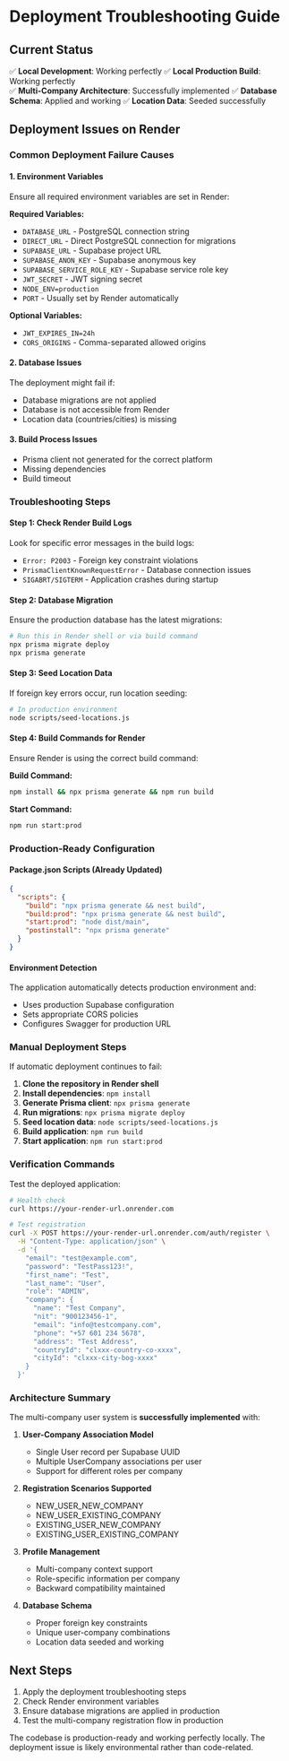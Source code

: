 # Deployment Troubleshooting Guide

## Current Status
✅ **Local Development**: Working perfectly
✅ **Local Production Build**: Working perfectly  
✅ **Multi-Company Architecture**: Successfully implemented
✅ **Database Schema**: Applied and working
✅ **Location Data**: Seeded successfully

## Deployment Issues on Render

### Common Deployment Failure Causes

#### 1. Environment Variables
Ensure all required environment variables are set in Render:

**Required Variables:**
- `DATABASE_URL` - PostgreSQL connection string
- `DIRECT_URL` - Direct PostgreSQL connection for migrations
- `SUPABASE_URL` - Supabase project URL
- `SUPABASE_ANON_KEY` - Supabase anonymous key  
- `SUPABASE_SERVICE_ROLE_KEY` - Supabase service role key
- `JWT_SECRET` - JWT signing secret
- `NODE_ENV=production`
- `PORT` - Usually set by Render automatically

**Optional Variables:**
- `JWT_EXPIRES_IN=24h`
- `CORS_ORIGINS` - Comma-separated allowed origins

#### 2. Database Issues
The deployment might fail if:
- Database migrations are not applied
- Database is not accessible from Render
- Location data (countries/cities) is missing

#### 3. Build Process Issues
- Prisma client not generated for the correct platform
- Missing dependencies
- Build timeout

### Troubleshooting Steps

#### Step 1: Check Render Build Logs
Look for specific error messages in the build logs:
- `Error: P2003` - Foreign key constraint violations
- `PrismaClientKnownRequestError` - Database connection issues
- `SIGABRT/SIGTERM` - Application crashes during startup

#### Step 2: Database Migration
Ensure the production database has the latest migrations:

```bash
# Run this in Render shell or via build command
npx prisma migrate deploy
npx prisma generate
```

#### Step 3: Seed Location Data
If foreign key errors occur, run location seeding:

```bash
# In production environment
node scripts/seed-locations.js
```

#### Step 4: Build Commands for Render
Ensure Render is using the correct build command:

**Build Command:**
```bash
npm install && npx prisma generate && npm run build
```

**Start Command:**
```bash
npm run start:prod
```

### Production-Ready Configuration

#### Package.json Scripts (Already Updated)
```json
{
  "scripts": {
    "build": "npx prisma generate && nest build",
    "build:prod": "npx prisma generate && nest build", 
    "start:prod": "node dist/main",
    "postinstall": "npx prisma generate"
  }
}
```

#### Environment Detection
The application automatically detects production environment and:
- Uses production Supabase configuration
- Sets appropriate CORS policies
- Configures Swagger for production URL

### Manual Deployment Steps

If automatic deployment continues to fail:

1. **Clone the repository in Render shell**
2. **Install dependencies**: `npm install`
3. **Generate Prisma client**: `npx prisma generate`
4. **Run migrations**: `npx prisma migrate deploy`  
5. **Seed location data**: `node scripts/seed-locations.js`
6. **Build application**: `npm run build`
7. **Start application**: `npm run start:prod`

### Verification Commands

Test the deployed application:

```bash
# Health check
curl https://your-render-url.onrender.com

# Test registration
curl -X POST https://your-render-url.onrender.com/auth/register \
  -H "Content-Type: application/json" \
  -d '{
    "email": "test@example.com",
    "password": "TestPass123!",
    "first_name": "Test",
    "last_name": "User", 
    "role": "ADMIN",
    "company": {
      "name": "Test Company",
      "nit": "900123456-1",
      "email": "info@testcompany.com",
      "phone": "+57 601 234 5678",
      "address": "Test Address",
      "countryId": "clxxx-country-co-xxxx",
      "cityId": "clxxx-city-bog-xxxx"
    }
  }'
```

### Architecture Summary

The multi-company user system is **successfully implemented** with:

1. **User-Company Association Model**
   - Single User record per Supabase UUID
   - Multiple UserCompany associations per user
   - Support for different roles per company

2. **Registration Scenarios Supported**
   - NEW_USER_NEW_COMPANY
   - NEW_USER_EXISTING_COMPANY  
   - EXISTING_USER_NEW_COMPANY
   - EXISTING_USER_EXISTING_COMPANY

3. **Profile Management**
   - Multi-company context support
   - Role-specific information per company
   - Backward compatibility maintained

4. **Database Schema**
   - Proper foreign key constraints
   - Unique user-company combinations
   - Location data seeded and working

## Next Steps

1. Apply the deployment troubleshooting steps
2. Check Render environment variables
3. Ensure database migrations are applied in production
4. Test the multi-company registration flow in production

The codebase is production-ready and working perfectly locally. The deployment issue is likely environmental rather than code-related.
